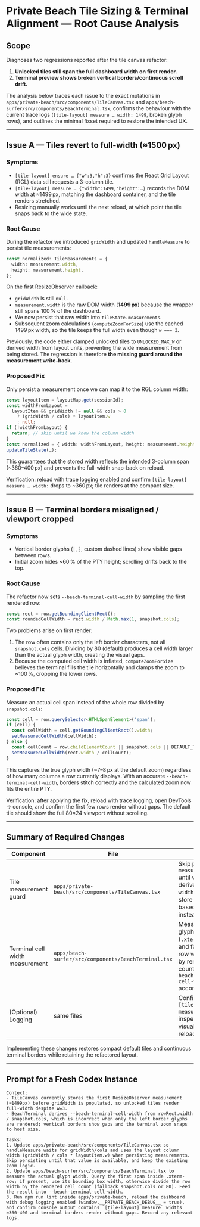 # Private Beach Tile Sizing & Terminal Alignment — Root Cause Analysis

## Scope

Diagnoses two regressions reported after the tile canvas refactor:

1. **Unlocked tiles still span the full dashboard width on first render.**
2. **Terminal preview shows broken vertical borders/continuous scroll drift.**

The analysis below traces each issue to the exact mutations in `apps/private-beach/src/components/TileCanvas.tsx` and `apps/beach-surfer/src/components/BeachTerminal.tsx`, confirms the behaviour with the current trace logs (`[tile-layout] measure … width: 1499`, broken glyph rows), and outlines the minimal fixset required to restore the intended UX.

---

## Issue A — Tiles revert to full-width (≈1500 px)

### Symptoms
- `[tile-layout] ensure … {"w":3,"h":3}` confirms the React Grid Layout (RGL) data still requests a 3-column tile.
- `[tile-layout] measure … {"width":1499,"height":…}` records the DOM width at ≈1499 px, matching the dashboard container, and the tile renders stretched.
- Resizing manually works until the next reload, at which point the tile snaps back to the wide state.

### Root Cause
During the refactor we introduced `gridWidth` and updated `handleMeasure` to persist tile measurements:

```ts
const normalized: TileMeasurements = {
  width: measurement.width,
  height: measurement.height,
};
```

On the first ResizeObserver callback:
- `gridWidth` is still `null`.
- `measurement.width` is the raw DOM width (**1499 px**) because the wrapper still spans 100 % of the dashboard.
- We now persist that raw width into `tileState.measurements`.
- Subsequent zoom calculations (`computeZoomForSize`) use the cached 1499 px width, so the tile keeps the full width even though `w === 3`.

Previously, the code either clamped unlocked tiles to `UNLOCKED_MAX_W` or derived width from layout units, preventing the wide measurement from being stored. The regression is therefore **the missing guard around the measurement write-back**.

### Proposed Fix
Only persist a measurement once we can map it to the RGL column width:

```ts
const layoutItem = layoutMap.get(sessionId);
const widthFromLayout =
  layoutItem && gridWidth != null && cols > 0
    ? (gridWidth / cols) * layoutItem.w
    : null;
if (!widthFromLayout) {
  return; // skip until we know the column width
}
const normalized = { width: widthFromLayout, height: measurement.height };
updateTileState(…);
```

This guarantees that the stored width reflects the intended 3-column span (~360–400 px) and prevents the full-width snap-back on reload.

Verification: reload with trace logging enabled and confirm `[tile-layout] measure … width:` drops to ~360 px; tile renders at the compact size.

---

## Issue B — Terminal borders misaligned / viewport cropped

### Symptoms
- Vertical border glyphs (`│`, `┆`, custom dashed lines) show visible gaps between rows.
- Initial zoom hides ~60 % of the PTY height; scrolling drifts back to the top.

### Root Cause
The refactor now sets `--beach-terminal-cell-width` by sampling the first rendered row:

```ts
const rect = row.getBoundingClientRect();
const roundedCellWidth = rect.width / Math.max(1, snapshot.cols);
```

Two problems arise on first render:
1. The row often contains only the left border characters, not all `snapshot.cols` cells. Dividing by 80 (default) produces a cell width larger than the actual glyph width, creating the visual gaps.
2. Because the computed cell width is inflated, `computeZoomForSize` believes the terminal fills the tile horizontally and clamps the zoom to ~100 %, cropping the lower rows.

### Proposed Fix
Measure an actual cell span instead of the whole row divided by `snapshot.cols`:

```ts
const cell = row.querySelector<HTMLSpanElement>('span');
if (cell) {
  const cellWidth = cell.getBoundingClientRect().width;
  setMeasuredCellWidth(cellWidth);
} else {
  const cellCount = row.childElementCount || snapshot.cols || DEFAULT_TERMINAL_COLS;
  setMeasuredCellWidth(rect.width / cellCount);
}
```

This captures the true glyph width (≈7–8 px at the default zoom) regardless of how many columns a row currently displays. With an accurate `--beach-terminal-cell-width`, borders stitch correctly and the calculated zoom now fits the entire PTY.

Verification: after applying the fix, reload with trace logging, open DevTools → console, and confirm the first few rows render without gaps. The default tile should show the full 80×24 viewport without scrolling.

---

## Summary of Required Changes

| Component | File | Action |
|-----------|------|--------|
| Tile measurement guard | `apps/private-beach/src/components/TileCanvas.tsx` | Skip persisting `measurement.width` until we can derive `widthFromLayout`; store the layout-based width instead. |
| Terminal cell width measurement | `apps/beach-surfer/src/components/BeachTerminal.tsx` | Measure an actual glyph span (`.xterm-row span`) and fall back to row width divided by rendered cell count; update `--beach-terminal-cell-width` accordingly. |
| (Optional) Logging | same files | Confirm via `[tile-layout] measure` and inspect borders visually after reload. |

Implementing these changes restores compact default tiles and continuous terminal borders while retaining the refactored layout.

---

## Prompt for a Fresh Codex Instance

```
Context:
- TileCanvas currently stores the first ResizeObserver measurement (≈1499px) before gridWidth is populated, so unlocked tiles render full-width despite w=3.
- BeachTerminal derives --beach-terminal-cell-width from rowRect.width / snapshot.cols, which is incorrect when only the left border glyphs are rendered; vertical borders show gaps and the terminal zoom snaps to host size.

Tasks:
1. Update apps/private-beach/src/components/TileCanvas.tsx so handleMeasure waits for gridWidth/cols and uses the layout column width (gridWidth / cols * layoutItem.w) when persisting measurements. Skip persisting until that value is available, and keep the existing zoom logic.
2. Update apps/beach-surfer/src/components/BeachTerminal.tsx to measure the actual glyph width. Query the first span inside .xterm-row; if present, use its bounding box width, otherwise divide the row width by the rendered cell count (fallback snapshot.cols or 80). Feed the result into --beach-terminal-cell-width.
3. Run npm run lint inside apps/private-beach, reload the dashboard with debug logging enabled (window.__PRIVATE_BEACH_DEBUG__ = true), and confirm console output contains `[tile-layout] measure` widths ≈360–400 and terminal borders render without gaps. Record any relevant logs.
```
